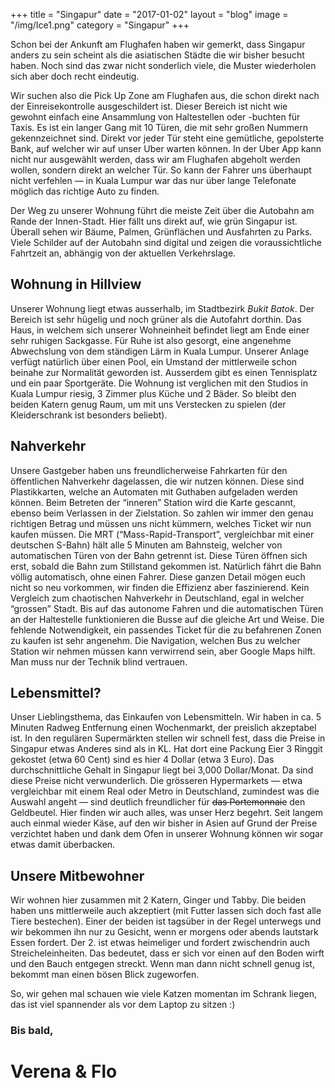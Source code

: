 +++
title = "Singapur"
date = "2017-01-02"
layout = "blog"
image = "/img/Ice1.png"
category = "Singapur"
+++

Schon bei der Ankunft am Flughafen haben wir gemerkt, dass Singapur anders zu sein scheint als die asiatischen Städte die wir bisher besucht haben. Noch sind das zwar nicht sonderlich viele, die Muster wiederholen sich aber doch recht eindeutig.

<!--more-->


Wir suchen also die Pick Up Zone am Flughafen aus, die schon direkt nach der Einreisekontrolle ausgeschildert ist. Dieser Bereich ist nicht wie gewohnt einfach eine Ansammlung von Haltestellen oder -buchten für Taxis. Es ist ein langer Gang mit 10 Türen, die mit sehr großen Nummern gekennzeichnet sind. Direkt vor jeder Tür steht eine gemütliche, gepolsterte Bank, auf welcher wir auf unser Uber warten können. In der Uber App kann nicht nur ausgewählt werden, dass wir am Flughafen abgeholt werden wollen, sondern direkt an welcher Tür. So kann der Fahrer uns überhaupt nicht verfehlen — in Kuala Lumpur war das nur über lange Telefonate möglich das richtige Auto zu finden.

Der Weg zu unserer Wohnung führt die meiste Zeit über die Autobahn am Rande der Innen-Stadt. Hier fällt uns direkt auf, wie grün Singapur ist. Überall sehen wir Bäume, Palmen, Grünflächen und Ausfahrten zu Parks. Viele Schilder auf der Autobahn sind digital und zeigen die voraussichtliche Fahrtzeit an, abhängig von der aktuellen Verkehrslage.
<h2>Wohnung in Hillview</h2>
Unserer Wohnung liegt etwas ausserhalb, im Stadtbezirk <em>Bukit Batok</em>. Der Bereich ist sehr hügelig und noch grüner als die Autofahrt dorthin. Das Haus, in welchem sich unserer Wohneinheit befindet liegt am Ende einer sehr ruhigen Sackgasse. Für Ruhe ist also gesorgt, eine angenehme Abwechslung von dem ständigen Lärm in Kuala Lumpur. Unserer Anlage verfügt natürlich über einen Pool, ein Umstand der mittlerweile schon beinahe zur Normalität geworden ist. Ausserdem gibt es einen Tennisplatz und ein paar Sportgeräte. Die Wohnung ist verglichen mit den Studios in Kuala Lumpur riesig, 3 Zimmer plus Küche und 2 Bäder. So bleibt den beiden Katern genug Raum, um mit uns Verstecken zu spielen (der Kleiderschrank ist besonders beliebt).
<h2>Nahverkehr</h2>
Unsere Gastgeber haben uns freundlicherweise Fahrkarten für den öffentlichen Nahverkehr dagelassen, die wir nutzen können. Diese sind Plastikkarten, welche an Automaten mit Guthaben aufgeladen werden können. Beim Betreten der “inneren” Station wird die Karte gescannt, ebenso beim Verlassen in der Zielstation. So zahlen wir immer den genau richtigen Betrag und müssen uns nicht kümmern, welches Ticket wir nun kaufen müssen. Die MRT (“Mass-Rapid-Transport”, vergleichbar mit einer deutschen S-Bahn) hält alle 5 Minuten am Bahnsteig, welcher von automatischen Türen von der Bahn getrennt ist. Diese Türen öffnen sich erst, sobald die Bahn zum Stillstand gekommen ist. Natürlich fährt die Bahn völlig automatisch, ohne einen Fahrer. Diese ganzen Detail mögen euch nicht so neu vorkommen, wir finden die Effizienz aber faszinierend. Kein Vergleich zum chaotischen Nahverkehr in Deutschland, egal in welcher “grossen” Stadt. Bis auf das autonome Fahren und die automatischen Türen an der Haltestelle funktionieren die Busse auf die gleiche Art und Weise. Die fehlende Notwendigkeit, ein passendes Ticket für die zu befahrenen Zonen zu kaufen ist sehr angenehm. Die Navigation, welchen Bus zu welcher Station wir nehmen müssen kann verwirrend sein, aber Google Maps hilft. Man muss nur der Technik blind vertrauen.
<h2>Lebensmittel?</h2>
Unser Lieblingsthema, das Einkaufen von Lebensmitteln. Wir haben in ca. 5 Minuten Radweg Entfernung einen Wochenmarkt, der preislich akzeptabel ist. In den regulären Supermärkten stellen wir schnell fest, dass die Preise in Singapur etwas Anderes sind als in KL. Hat dort eine Packung Eier 3 Ringgit gekostet (etwa 60 Cent) sind es hier 4 Dollar (etwa 3 Euro). Das durchschnittliche Gehalt in Singapur liegt bei 3,000 Dollar/Monat. Da sind diese Preise nicht verwunderlich. Die grösseren Hypermarkets — etwa vergleichbar mit einem Real oder Metro in Deutschland, zumindest was die Auswahl angeht — sind deutlich freundlicher für <del>das Portemonnaie</del> den Geldbeutel. Hier finden wir auch alles, was unser Herz begehrt. Seit langem auch einmal wieder Käse, auf den wir bisher in Asien auf Grund der Preise verzichtet haben und dank dem Ofen in unserer Wohnung können wir sogar etwas damit überbacken.
<h2>Unsere Mitbewohner</h2>
Wir wohnen hier zusammen mit 2 Katern, Ginger und Tabby. Die beiden haben uns mittlerweile auch akzeptiert (mit Futter lassen sich doch fast alle Tiere bestechen). Einer der beiden ist tagsüber in der Regel unterwegs und wir bekommen ihn nur zu Gesicht, wenn er morgens oder abends lautstark Essen fordert. Der 2. ist etwas heimeliger und fordert zwischendrin auch Streicheleinheiten. Das bedeutet, dass er sich vor einen auf den Boden wirft und den Bauch entgegen streckt. Wenn man dann nicht schnell genug ist, bekommt man einen bösen Blick zugeworfen.

So, wir gehen mal schauen wie viele Katzen momentan im Schrank liegen, das ist viel spannender als vor dem Laptop zu sitzen :)

<h3>Bis bald,</h3>

<h1 class="signature">Verena & Flo</h1>


